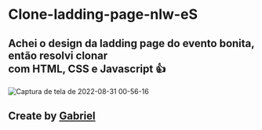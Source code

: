 # Clone-ladding-page-nlw-eS

## Achei o design da ladding page do evento bonita, então resolvi clonar <br> com HTML, CSS e Javascript 👍

![Captura de tela de 2022-08-31 00-56-16](https://user-images.githubusercontent.com/92071360/187604721-70f25102-ad23-46f2-80ca-dedc707abfbf.png)

## Create by <a href="https://instagram.com/gabrielbarrozs">Gabriel</a>
